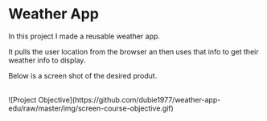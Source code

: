 # Weather App
<p>In this project I made a reusable weather app.</p>
<p>It pulls the user location from the browser an then uses that info to get their weather info to display.</p>
<p>Below is a screen shot of the desired produt.<p>
<BR>
![Project Objective](https://github.com/dubie1977/weather-app-edu/raw/master/img/screen-course-objective.gif)